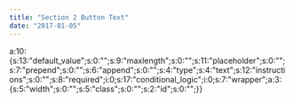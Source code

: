 ```yaml
---
title: "Section 2 Button Text"
date: "2017-01-05"
---
```


a:10:{s:13:"default\_value";s:0:"";s:9:"maxlength";s:0:"";s:11:"placeholder";s:0:"";s:7:"prepend";s:0:"";s:6:"append";s:0:"";s:4:"type";s:4:"text";s:12:"instructions";s:0:"";s:8:"required";i:0;s:17:"conditional\_logic";i:0;s:7:"wrapper";a:3:{s:5:"width";s:0:"";s:5:"class";s:0:"";s:2:"id";s:0:"";}}
